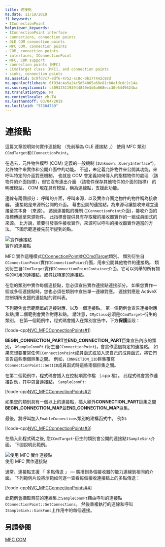 ```yaml
---
title: 連接點
ms.date: 11/19/2018
f1_keywords:
- IConnectionPoint
helpviewer_keywords:
- IConnectionPoint interface
- connections, connection points
- OLE COM connection points
- MFC COM, connection points
- COM, connection points
- interfaces, IConnectionPoint
- MFC, COM support
- connection points [MFC]
- CCmdTarget class [MFC], and connection points
- sinks, connection points
ms.assetid: bc9fd7c7-8df6-4752-ac8c-0b177442c88d
ms.openlocfilehash: 6f934c4a5a24c5d54805a60e81cb0afdcdc2c14a
ms.sourcegitcommit: c3093251193944840e3d0a068ecc30e6449624ba
ms.translationtype: MT
ms.contentlocale: zh-TW
ms.lasthandoff: 03/04/2019
ms.locfileid: "57304739"
---
```

# <a name="connection-points"></a>連接點

這篇文章說明如何實作連接點 （先前稱為 OLE 連接點 」） 使用 MFC 類別`CCmdTarget`和`CConnectionPoint`。

在過去，元件物件模型 (COM) 定義的一般機制 (`IUnknown::QueryInterface`*)，允許物件來實作和公開介面中的功能。 不過，未定義允許物件來公開其功能，來呼叫特定的介面對應機制。 也就是 COM 會定義如何傳入的指標物件的處理 （該物件的介面指標），但它沒有連出介面 （該物件保存其他物件的介面的指標） 的明確模型。 COM 現在具有模型，稱為連線點，支援此功能。

連線有兩個部分： 呼叫的介面，呼叫來源，以及實作介面之物件的物件稱為接收器。 連接點是來源所公開的介面。 藉由公開的連接點，為來源可讓接收來建立連接至其本身 （來源）。 透過連接點的機制 (`IConnectionPoint`介面)，接收介面的指標傳遞至來源物件。 此指標會提供具有存取權的接收器實作的一組成員函式的來源。 比方說，若要引發事件接收實作，來源可以呼叫的接收器實作適當的方法。 下圖示範連接先前所提到的點。

![實作連接點](../mfc/media/vc37lh1.gif "實作連接點") <br/>
實作的連接點

MFC 實作這種模式[CConnectionPoint](../mfc/reference/cconnectionpoint-class.md)並[CCmdTarget](../mfc/reference/ccmdtarget-class.md)類別。 類別衍生自`CConnectionPoint`實作`IConnectionPoint`介面，用來公開其他物件的連接點。 類別衍生自`CCmdTarget`實作`IConnectionPointContainer`介面，它可以列舉的所有物件的可用的連接點，或尋找特定的連接點。

在您的類別中實作每個連接點，您必須宣告實作連接點連接部分。 如果您實作一個或多個連接點時，您也必須在類別中宣告單一連線對應。 連接對應是 ActiveX 控制項所支援的連接點的資料表。

下列範例會示範簡單的連接對應，以及一個連接點。 第一個範例會宣告連接對應和點;第二個範例會實作對應和點。 請注意，`CMyClass`必須是`CCmdTarget`-衍生的類別。 在第一個範例中，程式碼會插入在類別宣告中，下方**保護**區段：

[!code-cpp[NVC_MFCConnectionPoints#1](../mfc/codesnippet/cpp/connection-points_1.h)]

**BEGIN_CONNECTION_PART**並**END_CONNECTION_PART**巨集宣告內嵌的類別， `XSampleConnPt` (衍生自`CConnectionPoint`)，會實作這個特定的連接點。 如果您想要覆寫任何`CConnectionPoint`成員函式或加入您自己的成員函式，將它們宣告這些兩個巨集之間。 例如，`CONNECTION_IID`巨集覆寫`CConnectionPoint::GetIID`成員函式時這些兩個巨集之間。

在第二個範例中，程式碼會插入在控制項實作檔 （.cpp 檔）。 此程式碼會實作連接對應，其中包含連接點， `SampleConnPt`:

[!code-cpp[NVC_MFCConnectionPoints#2](../mfc/codesnippet/cpp/connection-points_2.cpp)]

如果您的類別具有一個以上的連接點，插入額外**CONNECTION_PART**巨集之間**BEGIN_CONNECTION_MAP**並**END_CONNECTION_MAP**巨集。

最後，將呼叫加入`EnableConnections`類別的建構函式中。 例如: 

[!code-cpp[NVC_MFCConnectionPoints#3](../mfc/codesnippet/cpp/connection-points_3.cpp)]

在插入此程式碼之後, 您`CCmdTarget`-衍生的類別會公開的連接點`ISampleSink`介面。 下圖說明此範例。

![使用 MFC 實作連接點](../mfc/media/vc37lh2.gif "使用 MFC 實作連接點") <br/>
使用 MFC 實作連接點

通常，連接點支援 「 多點傳送 」 — 廣播到多個接收器的能力連線到相同的介面。 下列範例片段將示範如何逐一查看每個接收連接點上的多點傳送：

[!code-cpp[NVC_MFCConnectionPoints#4](../mfc/codesnippet/cpp/connection-points_4.cpp)]

此範例會擷取目前的連線集上`SampleConnPt`藉由呼叫的連接點`CConnectionPoint::GetConnections`。 然後重複執行的連線和呼叫`ISampleSink::SinkFunc`上作用中的每個連接。

## <a name="see-also"></a>另請參閱

[MFC COM](../mfc/mfc-com.md)
